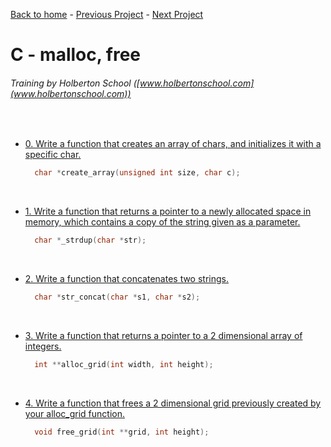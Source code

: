 [Back to home](/README.md) - [Previous Project](/makefiles/README.md) - [Next Project](/more_malloc_free/README.md)

# C - malloc, free
###### Training by Holberton School ([www.holbertonschool.com](www.holbertonschool.com))
&nbsp;
- [0. Write a function that creates an array of chars, and initializes it with a specific char.](0-create_array.c)
    &nbsp;

  ```c
    char *create_array(unsigned int size, char c);
  ```
  &nbsp;
- [1. Write a function that returns a pointer to a newly allocated space in memory, which contains a copy of the string given as a parameter.](1-strdup.c)
  &nbsp;

  ```c
    char *_strdup(char *str);
  ```
  &nbsp;
- [2. Write a function that concatenates two strings.](2-str_concat.c)
 &nbsp;
  
  ```c
    char *str_concat(char *s1, char *s2);
  ```
  &nbsp;
- [3. Write a function that returns a pointer to a 2 dimensional array of integers.](3-alloc_grid.c)
  &nbsp;

  ```c
    int **alloc_grid(int width, int height);
  ```
  &nbsp;
- [4. Write a function that frees a 2 dimensional grid previously created by your alloc_grid function.](4-free_grid.c)
  &nbsp;
  
  ```c
    void free_grid(int **grid, int height);
  ```
  &nbsp;
